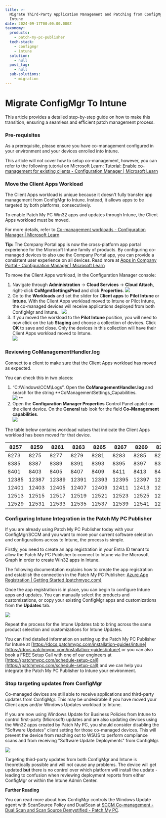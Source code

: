 ```yaml
---
title: >-
  Migrate Third-Party Application Management and Patching from ConfigMgr/SCCM to
  Intune
date: 2024-09-17T00:00:00.000Z
taxonomy:
  products:
    - patch-my-pc-publisher
  tech-stack:
    - configmgr
    - intune
  solution:
    - null
  post_tag:
    - null
  sub-solutions:
    - migration
---
```


# Migrate ConfigMgr To Intune

This article provides a detailed step-by-step guide on how to make this transition, ensuring a seamless and efficient patch management process. &#x20;

### Pre-requisites

As a prerequisite, please ensure you have co-management configured in your environment and your devices enrolled into Intune.&#x20;

This article will not cover how to setup co-management, however, you can refer to the following tutorial on Microsoft Learn: [Tutorial: Enable co-management for existing clients - Configuration Manager | Microsoft Learn](https://learn.microsoft.com/en-us/mem/configmgr/comanage/tutorial-co-manage-clients)&#x20;

### Move the Client Apps Workload

The Client Apps workload is unique because it doesn't fully transfer app management from ConfigMgr to Intune. Instead, it allows apps to be targeted by both platforms, consecutively.

To enable Patch My PC Win32 apps and updates through Intune, the Client Apps workload must be moved.

For more details, refer to [Co-management workloads - Configuration Manager | Microsoft Learn](https://learn.microsoft.com/en-us/mem/configmgr/comanage/workloads#client-apps)

**Tip:** The Company Portal app is now the cross-platform app portal experience for the Microsoft Intune family of products. By configuring co-managed devices to also use the Company Portal app, you can provide a consistent user experience on all devices. Read more at [Apps in Company Portal - Configuration Manager | Microsoft Learn](https://learn.microsoft.com/en-us/mem/configmgr/comanage/company-portal)&#x20;

To move the Client Apps workload, in the Configuration Manager console:

1. Navigate through **Administration** -> **Cloud Services** -> **Cloud Attach**, right-click **CoMgmtSettingsProd** and click **Properties**. ![](/_images/clientapps_move1.png)
2. Go to the **Workloads** and set the slider for C**lient apps** to **Pilot Intune** or **Intune**. With the Client Apps workload moved to Intune or Pilot Intune, the co-managed devices will receive applications deployed from both ConfigMgr and Intune.\_ ![](/_images/clientapps_move2.png) \_
3. If you moved the workload to the **Pilot Intune** position, you will need to now click on the tab **Staging** and choose a collection of devices. Click **OK** to save and close. Only the devices in this collection will have their Client Apps workload moved to Intune.\
   ![](/_images/clientapps_move3.png)

### Reviewing CoManagementHandler.log

Connect to a client to make sure that the Client Apps workload has moved as expected. &#x20;

You can check this in two places:&#x20;

1. &#x20;“C:\Windows\CCM\Logs”. Open the **CoManagementHandler.log** and search for the string \*\*CoManagementSettings\_Capabilities.\
   ![](/_images/clientapps_move4.png) \*\*
2. Open the **Configuration Manager Properties** Control Panel applet on the client device. On the **General** tab look for the field **Co-Management capabilities**.\
   ![](/_images/clientapps_move5.png)

The table below contains workload values that indicate the Client Apps workload has been moved for that device.

| 8257  | 8259  | 8261  | 8263  | 8265  | 8267  | 8269  | 8271  |
| ----- | ----- | ----- | ----- | ----- | ----- | ----- | ----- |
| 8273  | 8275  | 8277  | 8279  | 8281  | 8283  | 8285  | 8287  |
| 8385  | 8387  | 8389  | 8391  | 8393  | 8395  | 8397  | 8399  |
| 8401  | 8403  | 8405  | 8407  | 8409  | 8411  | 8413  | 8415  |
| 12385 | 12387 | 12389 | 12391 | 12393 | 12395 | 12397 | 12399 |
| 12401 | 12403 | 12405 | 12407 | 12409 | 12411 | 12413 | 12415 |
| 12513 | 12515 | 12517 | 12519 | 12521 | 12523 | 12525 | 12527 |
| 12529 | 12531 | 12533 | 12535 | 12537 | 12539 | 12541 | 12543 |

### Configuring Intune Integration in the Patch My PC Publisher

If you are already using Patch My PC Publisher today with your ConfigMgr/SCCM and you want to move your current software selection and configurations across to Intune, the process is simple.&#x20;

Firstly, you need to create an app registration in your Entra ID tenant to allow the Patch My PC Publisher to connect to Intune via the Microsoft Graph in order to create Win32 apps in Intune. &#x20;

The following documentation explains how to create the app registration and establish the connection in the Patch My PC Publisher: [Azure App Registration | Getting Started (patchmypc.com)](https://docs.patchmypc.com/installation-guides/intune/azure-app-registration)&#x20;

Once the app registration is in place, you can begin to configure Intune apps and updates. You can manually select the products and customizations, or copy your existing ConfigMgr apps and customizations from the **Updates** tab.

![](/_images/clientapps_move6.png)

Repeat the process for the Intune Updates tab to bring across the same product selection and customizations for Intune Updates.

You can find detailed information on setting up the Patch My PC Publisher for Intune at [https://docs.patchmypc.com/installation-guides/intune](https://docs.patchmypc.com/installation-guides/intune) or you can also book a FREE Setup Call with one of our engineers at [https://patchmypc.com/schedule-setup-call](https://patchmypc.com/schedule-setup-call) and we can help you integrate the Patch My PC Publisher to Intune your environment.&#x20;

### Stop targeting updates from ConfigMgr

Co-managed devices are still able to receive applications and third-party updates from ConfigMgr. This may be undesirable if you have moved your Client apps and/or Windows Updates workload to Intune.

If you are now using Windows Update for Business Policies from Intune to control first-party (Microsoft) updates and are also updating devices using the Win32 apps created by Patch My PC, you should consider disabling the "Software Updates" client setting for those co-managed devices. This will prevent the device from reaching out to WSUS to perform compliance scans and from receiving "Software Update Deployments" from ConfigMgr.

![](/_images/clientapps_move7.png)

Targeting third-party updates from both ConfigMgr and Intune is theoretically possible and will not cause any problems. The device will get updated **but** there is no control over which platform will install the update - leading to confusion when reviewing deployment reports from either ConfigMgr or within the Intune Admin Center.

**Further Reading**

You can read more about how ConfigMgr controls the Windows Update agent with ScanSource Policy and DualScan at [SCCM Co-management - Dual Scan and Scan Source Demystified - Patch My PC](https://patchmypc.com/sccm-co-management-dual-scan-and-scan-source-demystified).
